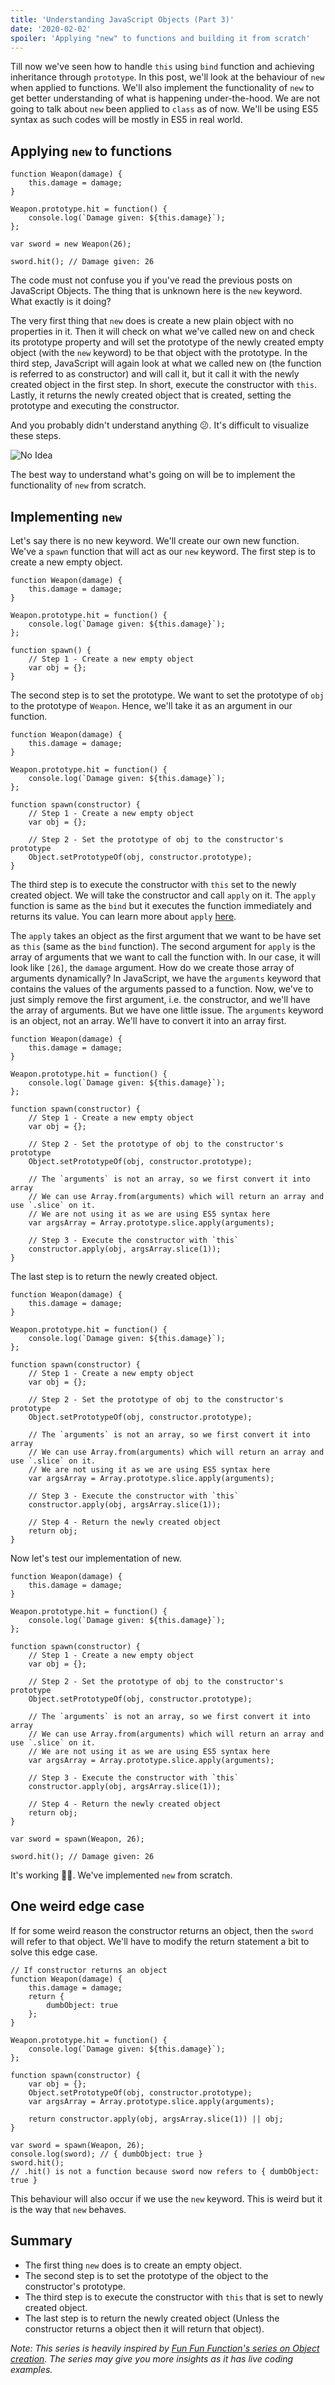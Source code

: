 ```yaml
---
title: 'Understanding JavaScript Objects (Part 3)'
date: '2020-02-02'
spoiler: 'Applying "new" to functions and building it from scratch'
---
```


Till now we've seen how to handle `this` using `bind` function and achieving inheritance through `prototype`. In this post, we'll look at the behaviour of `new` when applied to functions. We'll also implement the functionality of `new` to get better understanding of what is happening under-the-hood. We are not going to talk about `new` been applied to `class` as of now. We'll be using ES5 syntax as such codes will be mostly in ES5 in real world.

## Applying `new` to functions

```js{9}
function Weapon(damage) {
	this.damage = damage;
}

Weapon.prototype.hit = function() {
	console.log(`Damage given: ${this.damage}`);
};

var sword = new Weapon(26);

sword.hit(); // Damage given: 26
```

The code must not confuse you if you've read the previous posts on JavaScript Objects. The thing that is unknown here is the `new` keyword. What exactly is it doing?

The very first thing that `new` does is create a new plain object with no properties in it. Then it will check on what we've called new on and check its prototype property and will set the prototype of the newly created empty object (with the `new` keyword) to be that object with the prototype. In the third step, JavaScript will again look at what we called new on (the function is referred to as constructor) and will call it, but it call it with the newly created object in the first step. In short, execute the constructor with `this`. Lastly, it returns the newly created object that is created, setting the prototype and executing the constructor.

And you probably didn't understand anything 😕. It's difficult to visualize these steps.

![No Idea](./no-idea.jpg)

The best way to understand what's going on will be to implement the functionality of `new` from scratch.

## Implementing `new`

Let's say there is no new keyword. We'll create our own new function. We've a `spawn` function that will act as our `new` keyword. The first step is to create a new empty object.

```js{10-11}
function Weapon(damage) {
	this.damage = damage;
}

Weapon.prototype.hit = function() {
	console.log(`Damage given: ${this.damage}`);
};

function spawn() {
	// Step 1 - Create a new empty object
	var obj = {};
}
```

The second step is to set the prototype. We want to set the prototype of `obj` to the prototype of `Weapon`. Hence, we'll take it as an argument in our function.

```js{13-14}
function Weapon(damage) {
	this.damage = damage;
}

Weapon.prototype.hit = function() {
	console.log(`Damage given: ${this.damage}`);
};

function spawn(constructor) {
	// Step 1 - Create a new empty object
	var obj = {};

	// Step 2 - Set the prototype of obj to the constructor's prototype
	Object.setPrototypeOf(obj, constructor.prototype);
}
```

The third step is to execute the constructor with `this` set to the newly created object. We will take the constructor and call `apply` on it. The `apply` function is same as the `bind` but it executes the function immediately and returns its value. You can learn more about `apply` [here](https://developer.mozilla.org/en-US/docs/Web/JavaScript/Reference/Global_Objects/Function/apply).

The `apply` takes an object as the first argument that we want to be have set as `this` (same as the `bind` function). The second argument for `apply` is the array of arguments that we want to call the function with. In our case, it will look like `[26]`, the `damage` argument. How do we create those array of arguments dynamically? In JavaScript, we have the `arguments` keyword that contains the values of the arguments passed to a function. Now, we've to just simply remove the first argument, i.e. the constructor, and we'll have the array of arguments. But we have one little issue. The `arguments` keyword is an object, not an array. We'll have to convert it into an array first.

```js{21-22}
function Weapon(damage) {
	this.damage = damage;
}

Weapon.prototype.hit = function() {
	console.log(`Damage given: ${this.damage}`);
};

function spawn(constructor) {
	// Step 1 - Create a new empty object
	var obj = {};

	// Step 2 - Set the prototype of obj to the constructor's prototype
	Object.setPrototypeOf(obj, constructor.prototype);

	// The `arguments` is not an array, so we first convert it into array
	// We can use Array.from(arguments) which will return an array and use `.slice` on it.
	// We are not using it as we are using ES5 syntax here
	var argsArray = Array.prototype.slice.apply(arguments);

	// Step 3 - Execute the constructor with `this`
	constructor.apply(obj, argsArray.slice(1));
}
```

The last step is to return the newly created object.

```js{24-25}
function Weapon(damage) {
	this.damage = damage;
}

Weapon.prototype.hit = function() {
	console.log(`Damage given: ${this.damage}`);
};

function spawn(constructor) {
	// Step 1 - Create a new empty object
	var obj = {};

	// Step 2 - Set the prototype of obj to the constructor's prototype
	Object.setPrototypeOf(obj, constructor.prototype);

	// The `arguments` is not an array, so we first convert it into array
	// We can use Array.from(arguments) which will return an array and use `.slice` on it.
	// We are not using it as we are using ES5 syntax here
	var argsArray = Array.prototype.slice.apply(arguments);

	// Step 3 - Execute the constructor with `this`
	constructor.apply(obj, argsArray.slice(1));

	// Step 4 - Return the newly created object
	return obj;
}
```

Now let's test our implementation of new.

```js{28}
function Weapon(damage) {
	this.damage = damage;
}

Weapon.prototype.hit = function() {
	console.log(`Damage given: ${this.damage}`);
};

function spawn(constructor) {
	// Step 1 - Create a new empty object
	var obj = {};

	// Step 2 - Set the prototype of obj to the constructor's prototype
	Object.setPrototypeOf(obj, constructor.prototype);

	// The `arguments` is not an array, so we first convert it into array
	// We can use Array.from(arguments) which will return an array and use `.slice` on it.
	// We are not using it as we are using ES5 syntax here
	var argsArray = Array.prototype.slice.apply(arguments);

	// Step 3 - Execute the constructor with `this`
	constructor.apply(obj, argsArray.slice(1));

	// Step 4 - Return the newly created object
	return obj;
}

var sword = spawn(Weapon, 26);

sword.hit(); // Damage given: 26
```

It's working 🎉🥳. We've implemented `new` from scratch.

## One weird edge case

If for some weird reason the constructor returns an object, then the `sword` will refer to that object. We'll have to modify the return statement a bit to solve this edge case.

```js{22}
// If constructor returns an object
function Weapon(damage) {
	this.damage = damage;
	return {
		dumbObject: true
	};
}

Weapon.prototype.hit = function() {
	console.log(`Damage given: ${this.damage}`);
};

function spawn(constructor) {
	var obj = {};
	Object.setPrototypeOf(obj, constructor.prototype);
	var argsArray = Array.prototype.slice.apply(arguments);

	return constructor.apply(obj, argsArray.slice(1)) || obj;
}

var sword = spawn(Weapon, 26);
console.log(sword); // { dumbObject: true }
sword.hit();
// .hit() is not a function because sword now refers to { dumbObject: true }
```

This behaviour will also occur if we use the `new` keyword. This is weird but it is the way that `new` behaves.

## Summary

-   The first thing `new` does is to create an empty object.
-   The second step is to set the prototype of the object to the constructor's prototype.
-   The third step is to execute the constructor with `this` that is set to newly created object.
-   The last step is to return the newly created object (Unless the constructor returns a object then it will return that object).

_Note: This series is heavily inspired by [Fun Fun Function's series on Object creation](https://www.youtube.com/playlist?list=PL0zVEGEvSaeHBZFy6Q8731rcwk0Gtuxub). The series may give you more insights as it has live coding examples._
